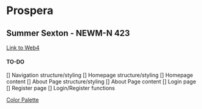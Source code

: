# Prospera

## Summer Sexton - NEWM-N 423

[Link to Web4](https://in-info-web4.informatics.iupui.edu/~sarsexto/N423/prospera/)

#### TO-DO

[] Navigation structure/styling
[] Homepage structure/styling
[] Homepage content
[] About Page structure/styling
[] About Page content
[] Login page
[] Register page
[] Login/Register functions

[Color Palette](https://coolors.co/eaf0ce-c0c5c1-7d8491-574b60-3f334d)
